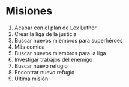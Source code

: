# Misiones

1. Acabar con el plan de Lex Luthor
2. Crear la liga de la justicia
3. Buscar nuevos miembros para superhéroes
4. Más comida
5. Buscar nuevos miembros para la liga
6. Investigar trabajos del enemigo
7. Buscar nuevo refugio
8. Encontrar nuevo refugio
9. Última misión
